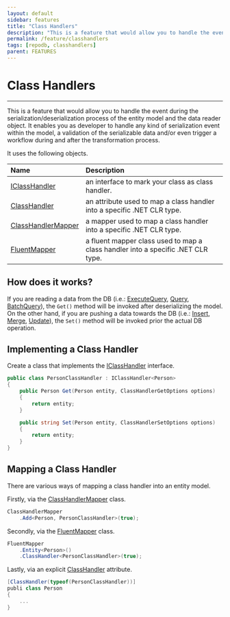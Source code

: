 ```yaml
---
layout: default
sidebar: features
title: "Class Handlers"
description: "This is a feature that would allow you to handle the event during the serialization/deserialization process of the Model and the DbDataReader object (inbound/outbound)."
permalink: /feature/classhandlers
tags: [repodb, classhandlers]
parent: FEATURES
---
```


# Class Handlers

---

This is a feature that would allow you to handle the event during the serialization/deserialization process of the entity model and the data reader object. It enables you as developer to handle any kind of serialization event within the model, a validation of the serializable data and/or even trigger a workflow during and after the transformation process.

It uses the following objects.

| Name         | Description  | 
|:-------------|:-------------|
| [IClassHandler](/interface/iclasshandler) | an interface to mark your class as class handler. |
| [ClassHandler](/attribute/classhandler) | an attribute used to map a class handler into a specific .NET CLR type. |
| [ClassHandlerMapper](/mapper/classhandlermapper) | a mapper used to map a class handler into a specific .NET CLR type. |
| [FluentMapper](/mapper/fluentmapper) | a fluent mapper class used to map a class handler into a specific .NET CLR type. |

## How does it works?

If you are reading a data from the DB (i.e.: [ExecuteQuery](/operation/executequery), [Query](/operation/query), [BatchQuery](/operation/batchquery)), the `Get()` method will be invoked after deserializing the model. On the other hand, if you are pushing a data towards the DB (i.e.: [Insert](/operation/insert), [Merge](/operation/merge), [Update](/operation/update)), the `Set()` method will be invoked prior the actual DB operation.

## Implementing a Class Handler

Create a class that implements the [IClassHandler](/interface/iclasshandler) interface.

```csharp
public class PersonClassHandler : IClassHandler<Person>
{
    public Person Get(Person entity, ClassHandlerGetOptions options)
    {
        return entity;
    }

    public string Set(Person entity, ClassHandlerSetOptions options)
    {
        return entity;
    }
}
```

## Mapping a Class Handler

There are various ways of mapping a class handler into an entity model.

Firstly, via the [ClassHandlerMapper](/mapper/classhandlermapper) class.

```csharp
ClassHandlerMapper
    .Add<Person, PersonClassHandler>(true);
```

Secondly, via the [FluentMapper](/mapper/fluentmapper) class.

```csharp
FluentMapper
    .Entity<Person>()
    .ClassHandler<PersonClassHandler>(true);
```

Lastly, via an explicit [ClassHandler](/attribute/classhandler) attribute.

```csharp
[ClassHandler(typeof(PersonClassHandler))]
publi class Person
{
    ...
}
```
